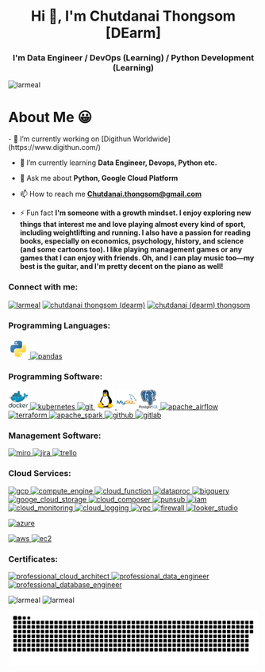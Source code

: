 <h1 align="center">Hi 👋, I'm Chutdanai Thongsom [DEarm]</h1>
<h3 align="center">I'm Data Engineer / DevOps (Learning) / Python Development (Learning)</h3>

<p align="left"> <img src="https://komarev.com/ghpvc/?username=larmeal&label=Profile%20views&color=0e75b6&style=flat" alt="larmeal" /> </p>

<h1 align="left">About Me 😀</h1>
- 🔭 I’m currently working on [Digithun Worldwide](https://www.digithun.com/)

- 🌱 I’m currently learning **Data Engineer, Devops, Python etc.**

- 💬 Ask me about **Python, Google Cloud Platform**

- 📫 How to reach me **Chutdanai.thongsom@gmail.com**

- ⚡ Fun fact **I'm someone with a growth mindset. I enjoy exploring new things that interest me and love playing almost every kind of sport, including weightlifting and running. I also have a passion for reading books, especially on economics, psychology, history, and science (and some cartoons too). I like playing management games or any games that I can enjoy with friends. Oh, and I can play music too—my best is the guitar, and I'm pretty decent on the piano as well!**

<h3 align="left">Connect with me:</h3>
<p align="left">
  <a href="https://www.leetcode.com/larmeal" target="blank"><img align="center" src="https://cdn.iconscout.com/icon/free/png-256/free-leetcode-3628885-3030025.png" alt="larmeal" height="40" width="40" /></a>
  <a href="https://medium.com/chutdanai thongsom (dearm)" target="blank"><img align="center" src="https://www.svgrepo.com/show/354057/medium-icon.svg" alt="chutdanai thongsom (dearm)" height="40" width="50" /></a>
  <a href="https://linkedin.com/in/chutdanai (dearm) thongsom" target="blank"><img align="center" src="https://symbols.getvecta.com/stencil_65/10_linkedin.141f816ae8.svg" alt="chutdanai (dearm) thongsom" height="30" width="40" /></a>
</p>

<h3 align="left">Programming Languages:</h3>
<p align="left"> 
  <a href="https://www.python.org" target="_blank" rel="noreferrer"> <img src="https://raw.githubusercontent.com/devicons/devicon/master/icons/python/python-original.svg" alt="python" width="40" height="40"/> </a> 
  <a href="https://pandas.pydata.org" target="_blank" rel="noreferrer"> <img src="https://upload.wikimedia.org/wikipedia/commons/e/ed/Pandas_logo.svg" alt="pandas" width="100" height="40"/> </a> 
</p>

<h3 align="left">Programming Software:</h3>
<p align="left"> 
  <a href="https://www.docker.com/" target="_blank" rel="noreferrer"> <img src="https://raw.githubusercontent.com/devicons/devicon/master/icons/docker/docker-original-wordmark.svg" alt="docker" width="40" height="40"/> </a> 
  <a href="https://kubernetes.io" target="_blank" rel="noreferrer"> <img src="https://www.vectorlogo.zone/logos/kubernetes/kubernetes-icon.svg" alt="kubernetes" width="40" height="40"/> </a>
  <a href="https://git-scm.com/" target="_blank" rel="noreferrer"> <img src="https://www.vectorlogo.zone/logos/git-scm/git-scm-icon.svg" alt="git" width="40" height="40"/> </a> 
  <a href="https://www.linux.org/" target="_blank" rel="noreferrer"> <img src="https://raw.githubusercontent.com/devicons/devicon/master/icons/linux/linux-original.svg" alt="linux" width="40" height="40"/> </a> 
  <a href="https://www.mysql.com/" target="_blank" rel="noreferrer"> <img src="https://raw.githubusercontent.com/devicons/devicon/master/icons/mysql/mysql-original-wordmark.svg" alt="mysql" width="40" height="40"/> </a> 
  <a href="https://www.postgresql.org" target="_blank" rel="noreferrer"> <img src="https://raw.githubusercontent.com/devicons/devicon/master/icons/postgresql/postgresql-original-wordmark.svg" alt="postgresql" width="40" height="40"/> </a> 
  <a href="https://airflow.apache.org/" target="_blank" rel="noreferrer"> <img src="https://cwiki.apache.org/confluence/download/attachments/145723561/airflow_64x64_emoji_transparent.png?api=v2" alt="apache_airflow" width="40" height="40"/> </a> 
  <a href="https://www.terraform.io/" target="_blank" rel="noreferrer"> <img src="https://static-00.iconduck.com/assets.00/terraform-icon-452x512-ildgg5fd.png" alt="terraform" width="40" height="40"/> </a> 
  <a href="https://spark.apache.org/" target="_blank" rel="noreferrer"> <img src="https://upload.wikimedia.org/wikipedia/commons/f/f3/Apache_Spark_logo.svg" alt="apache_spark" width="40" height="40"/> </a>
  <a href="https://github.com/" target="_blank" rel="noreferrer"> <img src="https://cdn-icons-png.flaticon.com/512/25/25231.png" alt="github" width="40" height="40"/> </a>
  <a href="https://about.gitlab.com/" target="_blank" rel="noreferrer"> <img src="https://static-00.iconduck.com/assets.00/gitlab-icon-2048x1885-1o0cwkbx.png" alt="gitlab" width="40" height="40"/> </a>
</p>

<h3 align="left">Management Software:</h3>
<p align="left"> 
  <a href="https://miro.com/?utm_adgroup=&adgroupid=142344724793&utm_custom=18261731950&matchtype=e&device=c&location=1012728&gad_source=1" target="_blank" rel="noreferrer"> <img src="https://seeklogo.com/images/M/miro-logo-A7556EE400-seeklogo.com.png" alt="miro" width="40" height="40"/> </a>
  <a href="https://www.atlassian.com/software/jira?&aceid=&adposition=&adgroup=150304258748&campaign=18455429755&creative=663390759260&device=c&keyword=jira&matchtype=e&network=g&placement=&ds_kids=p73361184046&ds_e=GOOGLE&ds_eid=700000001558501&ds_e1=GOOGLE&gad_source=1" target="_blank" rel="noreferrer"> <img src="https://static-00.iconduck.com/assets.00/jira-icon-512x512-z7na7dot.png" alt="jira" width="40" height="40"/> </a>
  <a href="https://trello.com/home" target="_blank" rel="noreferrer"> <img src="https://cdn.icon-icons.com/icons2/3041/PNG/512/trello_logo_icon_189227.png" alt="trello" width="40" height="40"/> </a>
</p>

<h3 align="left">Cloud Services:</h3>
<p align="left"> 
  <a href="https://cloud.google.com" target="_blank" rel="noreferrer"> <img src="https://www.vectorlogo.zone/logos/google_cloud/google_cloud-icon.svg" alt="gcp" width="40" height="40"/> </a>
  <a href="https://cloud.google.com/products/compute/?userloc_1012728-network_g&gad_source=1&hl=en" target="_blank" rel="noreferrer"> <img src="https://symbols.getvecta.com/stencil_4/53_google-compute-engine.e3f3860416.svg" alt="compute_engine" width="40" height="40"/> </a>
  <a href="https://cloud.google.com/functions?hl=en" target="_blank" rel="noreferrer"> <img src="https://symbols.getvecta.com/stencil_4/26_google-cloud-functions.3a77982119.svg" alt="cloud_function" width="40" height="40"/> </a>
  <a href="https://cloud.google.com/dataproc?hl=en" target="_blank" rel="noreferrer"> <img src="https://symbols.getvecta.com/stencil_4/60_google-dataproc.60444c04b8.svg" alt="dataproc" width="40" height="40"/> </a>
  <a href="https://cloud.google.com/bigquery?hl=en" target="_blank" rel="noreferrer"> <img src="https://symbols.getvecta.com/stencil_4/10_google-bigquery.0f26b56a8d.svg" alt="bigquery" width="40" height="40"/> </a>
  <a href="https://cloud.google.com/storage?hl=en" target="_blank" rel="noreferrer"> <img src="https://symbols.getvecta.com/stencil_4/47_google-cloud-storage.fee263d33a.svg" alt="googe_cloud_storage" width="40" height="40"/> </a>
  <a href="https://cloud.google.com/composer?hl=en" target="_blank" rel="noreferrer"> <img src="https://symbols.getvecta.com/stencil_4/17_google-cloud-composer.92cb316dcc.svg" alt="cloud_composer" width="40" height="40"/> </a>
  <a href="https://cloud.google.com/pubsub?hl=en" target="_blank" rel="noreferrer"> <img src="https://symbols.getvecta.com/stencil_4/64_google-pub-sub.db7db47f0f.svg" alt="punsub" width="40" height="40"/> </a>
  <a href="https://cloud.google.com/security/products/iam?userloc_1012728-network_g&gad_source=1" target="_blank" rel="noreferrer"> <img src="https://symbols.getvecta.com/stencil_4/28_google-cloud-identity-and-access-management-iam.0519349d76.svg" alt="iam" width="40" height="40"/> </a>
  <a href="https://cloud.google.com/monitoring?userloc_1012728-network_g&gad_source=1&hl=en" target="_blank" rel="noreferrer"> <img src="https://symbols.getvecta.com/stencil_4/36_google-cloud-monitoring.5b9e1af8b5.svg" alt="cloud_monitoring" width="40" height="40"/> </a>
  <a href="https://cloud.google.com/logging?userloc_1012728-network_g&gad_source=1&hl=en" target="_blank" rel="noreferrer"> <img src="https://symbols.getvecta.com/stencil_4/34_google-cloud-logging.4495ba3279.svg" alt="cloud_logging" width="40" height="40"/> </a>
  <a href="https://cloud.google.com/vpc?userloc_1012728-network_g&gad_source=1&hl=en" target="_blank" rel="noreferrer"> <img src="https://symbols.getvecta.com/stencil_4/72_google-virtual-private-cloud-vpc.fdc241f602.svg" alt="vpc" width="40" height="40"/> </a>
  <a href="https://cloud.google.com/security/products/firewall?hl=en" target="_blank" rel="noreferrer"> <img src="https://symbols.getvecta.com/stencil_4/25_google-cloud-firewall-rules.7b5cb21ba6.svg" alt="firewall" width="40" height="40"/> </a>
  <a href="https://lookerstudio.google.com/u/0/navigation/reporting" target="_blank" rel="noreferrer"> <img src="https://symbols.getvecta.com/stencil_4/56_google-data-studio.d711526ec0.svg" alt="looker_studio" width="40" height="40"/> </a>
</p>
<p align="left">
  <a href="https://azure.microsoft.com/en-us" target="_blank" rel="noreferrer"> <img src="https://static-00.iconduck.com/assets.00/microsoft-azure-icon-512x396-6fn0yfat.png" alt="azure" width="45" height="35"/> </a>
</p>
<p align="left">
  <a href="https://aws.amazon.com/th/free/?trk=3a01ac84-d9cc-4c13-9103-28936ed6446d&sc_channel=ps&ef_id={gclid}:G:s&s_kwcid=AL!4422!3!562063379424!e!!g!!aws!15284814379!129342868469&all-free-tier.sort-by=item.additionalFields.SortRank&all-free-tier.sort-order=asc&awsf.Free%20Tier%20Types=*all&awsf.Free%20Tier%20Categories=*all" target="_blank" rel="noreferrer"> <img src="https://upload.wikimedia.org/wikipedia/commons/thumb/9/93/Amazon_Web_Services_Logo.svg/2560px-Amazon_Web_Services_Logo.svg.png" alt="aws" width="60" height="35"/> </a>
  <a href="https://aws.amazon.com/th/ec2/?trk=7ab43914-52ab-4ca3-83d4-9a7df519434a&sc_channel=ps&ef_id={gclid}:G:s&s_kwcid=AL!4422!3!589053690884!e!!g!!ec2!16178327164!136912404887" target="_blank" rel="noreferrer"> <img src="https://symbols.getvecta.com/stencil_9/0_ec2.e39060729d.svg" alt="ec2" width="40" height="40"/> </a>
</p>

<h3 align="left">Certificates:</h3>
<p align="left"> 
  <a href="https://google.accredible.com/7eec3528-8b76-4997-a253-134db8a6269e#gs.4ly9o6" target="_blank" rel="noreferrer"> <img src="https://api.accredible.com/v1/frontend/credential_website_embed_image/badge/93767437" alt="professional_cloud_architect" width="150" height="150"/> </a>
  <a href="https://google.accredible.com/1ac2592f-946b-4b6a-a9ad-ed00272c16ba#gs.4lyjum" target="_blank" rel="noreferrer"> <img src="https://api.accredible.com/v1/frontend/credential_website_embed_image/badge/69731354" alt="professional_data_engineer" width="150" height="150"/> </a>
  <a href="https://google.accredible.com/c6089c4b-ddca-4ef0-bc2c-e732891083ff#gs.4lyjgh" target="_blank" rel="noreferrer"> <img src="https://api.accredible.com/v1/frontend/credential_website_embed_image/badge/88239261" alt="professional_database_engineer" width="150" height="150"/> </a>
</p>

<p>
  <img src="https://github-readme-stats.vercel.app/api?username=larmeal&show_icons=true&locale=en" alt="larmeal" width="400" height="250"/>
  <img src="https://github-readme-stats.vercel.app/api/top-langs?username=larmeal&show_icons=true&locale=en&layout=compact" alt="larmeal" width="300" height="300"/>
</p>
<p><img align="left" src="https://raw.githubusercontent.com/mikyll/mikyll/output/github-contribution-grid-snake.svg" alt="larmeal" /></p>

